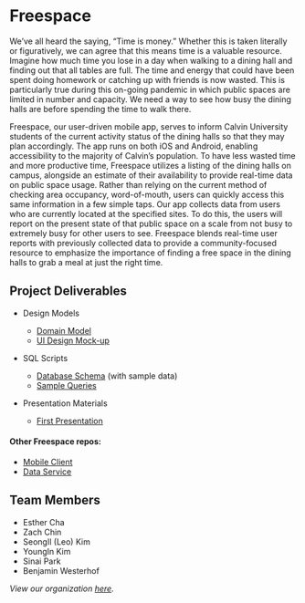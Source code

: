 # Freespace

We’ve all heard the saying, “Time is money.” Whether this is taken literally or figuratively, we can agree that this means time is a valuable resource. Imagine how much time you lose in a day when walking to a dining hall and finding out that all tables are full. The time and energy that could have been spent doing homework or catching up with friends is now wasted. This is particularly true during this on-going pandemic in which public spaces are limited in number and capacity. We need a way to see how busy the dining halls are before spending the time to walk there.

Freespace, our user-driven mobile app, serves to inform Calvin University students of the current activity status of the dining halls so that they may plan accordingly. The app runs on both iOS and Android, enabling accessibility to the majority of Calvin’s population. To have less wasted time and more productive time, Freespace utilizes a listing of the dining halls on campus, alongside an estimate of their availability to provide real-time data on public space usage. Rather than relying on the current method of checking area occupancy, word-of-mouth, users can quickly access this same information in a few simple taps. Our app collects data from users who are currently located at the specified sites. To do this, the users will report on the present state of that public space on a scale from not busy to extremely busy for other users to see. Freespace blends real-time user reports with previously collected data to provide a community-focused resource to emphasize the importance of finding a free space in the dining halls to grab a meal at just the right time.


## Project Deliverables

- Design Models
  - [Domain Model](https://github.com/calvin-cs262-fall2020-Freespace/Project/blob/master/images/domainModel.png)
  - [UI Design Mock-up](https://github.com/calvin-cs262-fall2020-Freespace/Project/blob/master/images/UI%20design.png)

- SQL Scripts
  - [Database Schema](https://github.com/calvin-cs262-fall2020-Freespace/Service/blob/SQL/Schema/sql/freespace.sql)
      (with sample data)
  - [Sample Queries](https://github.com/calvin-cs262-fall2020-Freespace/Service/blob/SQL/Schema/sql/freespace-queries.sql)

- Presentation Materials
  - [First Presentation](https://docs.google.com/presentation/d/19nvyAxQ8Ngc6I0K-gSkRNRlqca16I0zdnIVrZ_Aj3Ss/edit?usp=sharing)
  

#### Other Freespace repos:
- [Mobile Client](https://github.com/calvin-cs262-fall2020-Freespace/Client)
- [Data Service](https://github.com/calvin-cs262-fall2020-Freespace/Service)


## Team Members
- Esther Cha
- Zach Chin
- SeongIl (Leo) Kim
- YoungIn Kim
- Sinai Park
- Benjamin Westerhof

*View our organization [here](https://github.com/calvin-cs262-fall2020-Freespace).*
